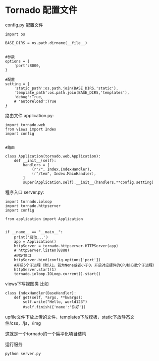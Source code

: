 # Tornado 配置文件

config.py 配置文件 

```
import os

BASE_DIRS = os.path.dirname(__file__)


#参数
options = {
    'port':8000,
}

#配置
setting = {
    'static_path':os.path.join(BASE_DIRS,'static'),
    'template_path':os.path.join(BASE_DIRS,'templates'),
    'debug':True,
    # 'autoreload':True
}
```

路由文件 application.py: 

```
import tornado.web
from views import Index
import config


#路由 

class Application(tornado.web.Application):
    def __init__(self):
        handlers = [
            (r"/", Index.IndexHandler),
            (r"/tem", Index.MainHandler),
        ]
        super(Application,self).__init__(handlers,**config.setting)
```

程序入口 server.py:

```
import tornado.ioloop
import tornado.httpserver
import config

from application import Application


if __name__ == "__main__":
    print('启动...')
    app = Application()
    httpServer = tornado.httpserver.HTTPServer(app)
    # httpServer.listen(8888)
    #绑定端口
    httpServer.bind(config.options['port'])
    #开启5个子进程（默认1，若为None或者小于0，开启对应硬件的CPU核心数个子进程）
    httpServer.start(1)
    tornado.ioloop.IOLoop.current().start()
```

views下写视图类 比如

```
class IndexHandler(BaseHandler):
	def get(self, *args, **kwargs):
        self.write("Hello, world123")
        #self.finish({'name':'你好'})
```

upfile文件下放上传的文件，templates下放模板，static下放静态文件/css，/js，/img

这就是一个tornado的一个扁平化项目结构

运行服务

```
python server.py
```